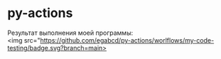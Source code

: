 # py-actions
Результат выполнения моей программы:<br>
<img src="https://github.com/egabcd/py-actions/worlflows/my-code-testing/badge.svg?branch=main></br>
